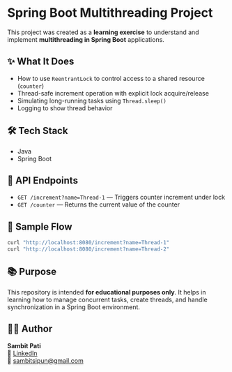 # Spring Boot Multithreading Project

This project was created as a **learning exercise** to understand and implement **multithreading in Spring Boot** applications.

## ✨ What It Does

- How to use `ReentrantLock` to control access to a shared resource (`counter`)
- Thread-safe increment operation with explicit lock acquire/release
- Simulating long-running tasks using `Thread.sleep()`
- Logging to show thread behavior

## 🛠️ Tech Stack

- Java
- Spring Boot

## 📘 API Endpoints

- `GET /increment?name=Thread-1` — Triggers counter increment under lock
- `GET /counter` — Returns the current value of the counter

## 🔁 Sample Flow

```bash
curl "http://localhost:8080/increment?name=Thread-1"
curl "http://localhost:8080/increment?name=Thread-2"
```

## 📚 Purpose

This repository is intended **for educational purposes only**. It helps in learning how to manage concurrent tasks, create threads, and handle synchronization in a Spring Boot environment.

## 👨‍💻 Author

**Sambit Pati**  
🔗 [LinkedIn](www.linkedin.com/in/sambit-pati)  
📧 sambitsipun@gmail.com
